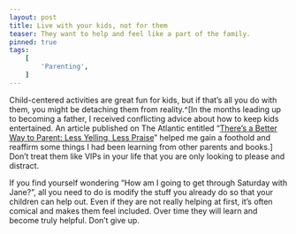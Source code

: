 ```yaml
---
layout: post
title: Live with your kids, not for them
teaser: They want to help and feel like a part of the family.
pinned: true
tags:
    [
        'Parenting',
    ]
---
```


Child-centered activities are great fun for kids, but if that’s all you do with them, you might be detaching them from reality.^[In the months leading up to becoming a father, I received conflicting advice about how to keep kids entertained. An article published on The Atlantic entitled “[There’s a Better Way to Parent: Less Yelling, Less Praise](https://www.theatlantic.com/family/archive/2021/03/hunt-gather-parent-timeless-advice-for-modern-parents/618172/)” helped me gain a foothold and reaffirm some things I had been learning from other parents and books.] Don’t treat them like VIPs in your life that you are only looking to please and distract.

If you find yourself wondering “How am I going to get through Saturday with Jane?”, all you need to do is modify the stuff you already do so that your children can help out. Even if they are not really helping at first, it’s often comical and makes them feel included. Over time they will learn and become truly helpful. Don’t give up.
